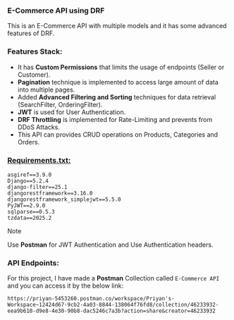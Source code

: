 ### E-Commerce API using DRF
This is an E-Commerce API with multiple models and it has some advanced features of DRF.

### **Features Stack:**
- It has **Custom Permissions** that limits the usage of endpoints (Seller or Customer).
- **Pagination** technique is implemented to access large amount of data into multiple pages.
- Added **Advanced Filtering and Sorting** techniques for data retrieval (SearchFilter, OrderingFilter).
- **JWT** is used for User Authentication.
- **DRF Throttling** is implemented for Rate-Limiting and prevents from DDoS Attacks.
- This API can provides CRUD operations on Products, Categories and Orders.

### [Requirements.txt:](https://github.com/Gardiac007/E-Commerce-API/blob/main/requirements.txt)
```
﻿asgiref==3.9.0
Django==5.2.4
django-filter==25.1
djangorestframework==3.16.0
djangorestframework_simplejwt==5.5.0
PyJWT==2.9.0
sqlparse==0.5.3
tzdata==2025.2
```

> [!NOTE]
> Use **Postman** for JWT Authentication and Use Authentication headers.

### API Endpoints:
For this project, I have made a **Postman** Collection called ```E-Commerce API``` and you can access it by the below link:

```https://priyan-5453260.postman.co/workspace/Priyan's-Workspace~12424d67-9cb2-4a03-8844-138064f76fd8/collection/46233932-eea9b610-d9e8-4e30-90b8-dac5246c7a3b?action=share&creator=46233932```
